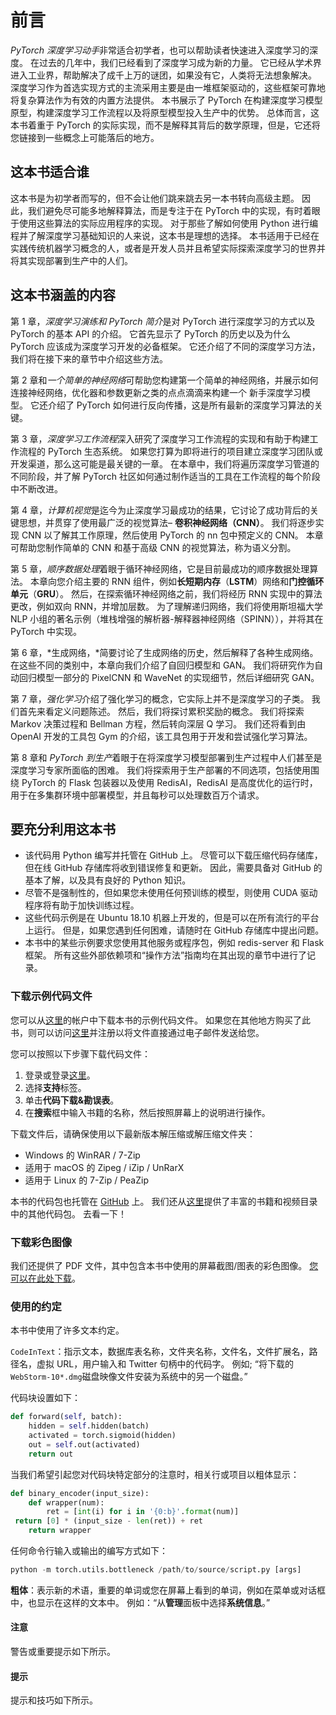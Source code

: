 # 前言

*PyTorch 深度学习动手*非常适合初学者，也可以帮助读者快速进入深度学习的深度。 在过去的几年中，我们已经看到了深度学习成为新的力量。 它已经从学术界进入工业界，帮助解决了成千上万的谜团，如果没有它，人类将无法想象解决。 深度学习作为首选实现方式的主流采用主要是由一堆框架驱动的，这些框架可靠地将复杂算法作为有效的内置方法提供。 本书展示了 PyTorch 在构建深度学习模型原型，构建深度学习工作流程以及将原型模型投入生产中的优势。 总体而言，这本书着重于 PyTorch 的实际实现，而不是解释其背后的数学原理，但是，它还将您链接到一些概念上可能落后的地方。

## 这本书适合谁

这本书是为初学者而写的，但不会让他们跳来跳去另一本书转向高级主题。 因此，我们避免尽可能多地解释算法，而是专注于在 PyTorch 中的实现，有时着眼于使用这些算法的实际应用程序的实现。 对于那些了解如何使用 Python 进行编程并了解深度学习基础知识的人来说，这本书是理想的选择。 本书适用于已经在实践传统机器学习概念的人，或者是开发人员并且希望实际探索深度学习的世界并将其实现部署到生产中的人们。

## 这本书涵盖的内容

第 1 章，*深度学习演练和 PyTorch 简介*是对 PyTorch 进行深度学习的方式以及 PyTorch 的基本 API 的介绍。 它首先显示了 PyTorch 的历史以及为什么 PyTorch 应该成为深度学习开发的必备框架。 它还介绍了不同的深度学习方法，我们将在接下来的章节中介绍这些方法。

第 2 章和*一个简单的神经网络*可帮助您构建第一个简单的神经网络，并展示如何连接神经网络，优化器和参数更新之类的点点滴滴来构建一个 新手深度学习模型。 它还介绍了 PyTorch 如何进行反向传播，这是所有最新的深度学习算法的关键。

第 3 章，*深度学习工作流程*深入研究了深度学习工作流程的实现和有助于构建工作流程的 PyTorch 生态系统。 如果您打算为即将进行的项目建立深度学习团队或开发渠道，那么这可能是最关键的一章。 在本章中，我们将遍历深度学习管道的不同阶段，并了解 PyTorch 社区如何通过制作适当的工具在工作流程的每个阶段中不断改进。

第 4 章，*计算机视觉*是迄今为止深度学习最成功的结果，它讨论了成功背后的关键思想，并贯穿了使用最广泛的视觉算法– **卷积神经网络（CNN）**。 我们将逐步实现 CNN 以了解其工作原理，然后使用 PyTorch 的 nn 包中预定义的 CNN。 本章可帮助您制作简单的 CNN 和基于高级 CNN 的视觉算法，称为语义分割。

第 5 章，*顺序数据处理*着眼于循环神经网络，它是目前最成功的顺序数据处理算法。 本章向您介绍主要的 RNN 组件，例如**长短期内存**（**LSTM**）网络和**门控循环单元**（**GRU**）。 然后，在探索循环神经网络之前，我们将经历 RNN 实现中的算法更改，例如双向 RNN，并增加层数。 为了理解递归网络，我们将使用斯坦福大学 NLP 小组的著名示例（堆栈增强的解析器-解释器神经网络（SPINN）），并将其在 PyTorch 中实现。

第 6 章，*生成网络，*简要讨论了生成网络的历史，然后解释了各种生成网络。 在这些不同的类别中，本章向我们介绍了自回归模型和 GAN。 我们将研究作为自动回归模型一部分的 PixelCNN 和 WaveNet 的实现细节，然后详细研究 GAN。

第 7 章，*强化学习*介绍了强化学习的概念，它实际上并不是深度学习的子类。 我们首先来看定义问题陈述。 然后，我们将探讨累积奖励的概念。 我们将探索 Markov 决策过程和 Bellman 方程，然后转向深层 Q 学习。 我们还将看到由 OpenAI 开发的工具包 Gym 的介绍，该工具包用于开发和尝试强化学习算法。

第 8 章和 *PyTorch 到生产*着眼于在将深度学习模型部署到生产过程中人们甚至是深度学习专家所面临的困难。 我们将探索用于生产部署的不同选项，包括使用围绕 PyTorch 的 Flask 包装器以及使用 RedisAI，RedisAI 是高度优化的运行时，用于在多集群环境中部署模型，并且每秒可以处理数百万个请求。

## 要充分利用这本书

*   该代码用 Python 编写并托管在 GitHub 上。 尽管可以下载压缩代码存储库，但在线 GitHub 存储库将收到错误修复和更新。 因此，需要具备对 GitHub 的基本了解，以及具有良好的 Python 知识。
*   尽管不是强制性的，但如果您未使用任何预训练的模型，则使用 CUDA 驱动程序将有助于加快训练过程。
*   这些代码示例是在 Ubuntu 18.10 机器上开发的，但是可以在所有流行的平台上运行。 但是，如果您遇到任何困难，请随时在 GitHub 存储库中提出问题。
*   本书中的某些示例要求您使用其他服务或程序包，例如 redis-server 和 Flask 框架。 所有这些外部依赖项和“操作方法”指南均在其出现的章节中进行了记录。

### 下载示例代码文件

您可以从[这里](http://www.packt.com)的帐户中下载本书的示例代码文件。 如果您在其他地方购买了此书，则可以访问[这里](http://www.packt.com/support)并注册以将文件直接通过电子邮件发送给您。

您可以按照以下步骤下载代码文件：

1.  登录或登录[这里](http://www.packt.com)。
2.  选择**支持**标签。
3.  单击**代码下载&勘误表**。
4.  在**搜索**框中输入书籍的名称，然后按照屏幕上的说明进行操作。

下载文件后，请确保使用以下最新版本解压缩或解压缩文件夹：

*   Windows 的 WinRAR / 7-Zip
*   适用于 macOS 的 Zipeg / iZip / UnRarX
*   适用于 Linux 的 7-Zip / PeaZip

本书的代码包也托管在 [GitHub](https://github.com/hhsecond/HandsOnDeepLearningWithPytorch) 上。 我们还从[这里](https://github.com/PacktPublishing/)提供了丰富的书籍和视频目录中的其他代码包。 去看一下！

### 下载彩色图像

我们还提供了 PDF 文件，其中包含本书中使用的屏幕截图/图表的彩色图像。 [您可以在此处下载](http://www.packtpub.com/sites/default/files/downloads/9781788834131_ColorImages.pdf)。

### 使用的约定

本书中使用了许多文本约定。

`CodeInText`：指示文本，数据库表名称，文件夹名称，文件名，文件扩展名，路径名，虚拟 URL，用户输入和 Twitter 句柄中的代码字。 例如; “将下载的`WebStorm-10*.dmg`磁盘映像文件安装为系统中的另一个磁盘。”

代码块设置如下：

```py
def forward(self, batch):
    hidden = self.hidden(batch)
    activated = torch.sigmoid(hidden)
    out = self.out(activated)
    return out
```

当我们希望引起您对代码块特定部分的注意时，相关行或项目以粗体显示：

```py
def binary_encoder(input_size):
    def wrapper(num):
        ret = [int(i) for i in '{0:b}'.format(num)]
 return [0] * (input_size - len(ret)) + ret
    return wrapper
```

任何命令行输入或输出的编写方式如下：

```py
python -m torch.utils.bottleneck /path/to/source/script.py [args]
```

**粗体**：表示新的术语，重要的单词或您在屏幕上看到的单词，例如在菜单或对话框中，也显示在这样的文本中。 例如：“从**管理**面板中选择**系统信息**。”

#### 注意

警告或重要提示如下所示。

#### 提示

提示和技巧如下所示。
